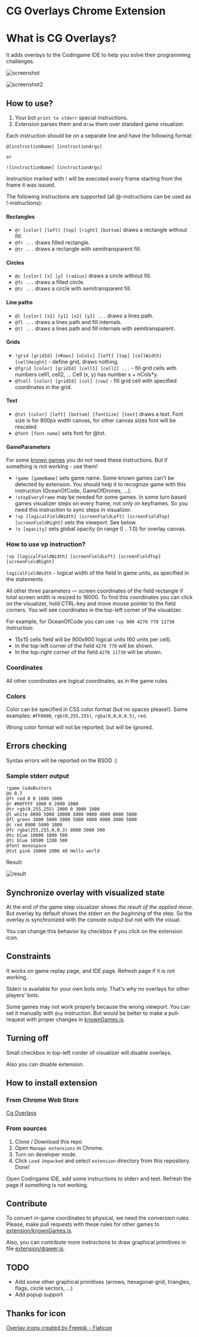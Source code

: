 # CG Overlays Chrome Extension

# What is CG Overlays?
It adds overlays to the Codingame IDE to help you solve their programming challenges.

![screenshot](screenshot.png)

![screenshot2](screenshot2.png)


## How to use?

1. Your bot `print to stderr` special instructions.
2. Extension parses them and `draw` them over standard game visualizer.

Each instruction should be on a separate line and have the following format: 
```
@[instructionName] [instructionArgs]

or

![instructionName] [instructionArgs]
```

Instruction marked with ! will be executed every frame starting from the frame it was issued.

The following instructions are supported (all @-instructions can be used as !-instructions):

#### Rectangles

- `@r [color] [left] [top] [right] [bottom]` draws a rectangle without fill.
- `@fr ...` draws filled rectangle.
- `@tr ...` draws a rectangle with semitransparent fill.

#### Circles

- `@c [color] [x] [y] [radius]` draws a circle without fill.
- `@fc ...` draws a filled circle.
- `@tc ...` draws a circle with semitransparent fill.

#### Line paths

- `@l [color] [x1] [y1] [x2] [y2] ...` draws a lines path.
- `@fl ...` draws a lines path and fill internals.
- `@tl ...` draws a lines path and fill internals with semitransparent.

#### Grids

- `!grid [gridId] [nRows] [nCols] [left] [top] [cellWidth] [cellHeight]` - define grid, draws nothing.
- `@fgrid [color] [gridId] [cell1] [cell2] ...` - fill grid cells with numbers cell1, cell2, ... Cell (x, y) has number x + nCols*y.
- `@fcell [color] [gridId] [col] [row]` - fill grid cell with specified coordinates in the grid.

#### Text
- `@txt [color] [left] [bottom] [fontSize] [text]` draws a text. Font size is for 800px width canvas, for other canvas sizes font will be rescaled.
- `@font [font-name]` sets font for @txt.

#### GameParameters
For some [known games](extension/knownGames.js) you do not need these instructions. But if something is not working - use them!

- `!game [gameName]` sets game name. Some known games can't be detected by extension. You should help it to recognize game with this instruction (OceanOfCode, GameOfDrones, ...).
- `!stepEveryFrame` may be needed for some games. In some turn based games visualizer steps on every frame, not only on keyframes. So you need this instruction to sync steps in visualizer.
- `!vp [logicalFieldWidth] [screenFieldLeft] [screenFieldTop] [screenFieldRight]` sets the viewport. See below.
- `!o [opacity]` sets global opacity (in range 0 .. 1.0) for overlay canvas.

### How to use vp instruction?

`!vp [logicalFieldWidth] [screenFieldLeft] [screenFieldTop] [screenFieldRight]`

`logicalFieldWidth` - logical width of the field in game units, as specified in the statements.

All other three parameters — screen coordinates of the field rectangle if total screen width is resized to 16000.
To find this coordinates you can click on the visualizer, hold CTRL-key and move mouse pointer to the field corners.
You will see coordinates in the top-left corner of the visualizer.

For example, for OceanOfCode you can use `!vp 900 4270 770 11730` instruction:

- 15x15 cells field will be 900x900 logical units (60 units per cell).
- In the top-left corner of the field `4270 770` will be shown.
- In the top-right corner of the field `4270 11730` will be shown.

### Coordinates 

All other coordinates are logical coordinates, as in the game rules.

### Colors

Color can be specified in CSS color format (but no spaces please!). Some examples:
`#FF0000`, `rgb(0,255,255)`, `rgba(0,0,0,0.5)`, `red`.

Wrong color format will not be reported, but will be ignored.

## Errors checking

Syntax errors will be reported on the BSOD :)

### Sample stderr output

```
!game CodeBusters
@o 0.7
@fr red 0 0 1000 1000
@r #00FFFF 1000 0 2000 1000
@tr rgb(0,255,255) 2000 0 3000 1000
@l white 8000 5000 10000 5000 9000 4000 8000 5000
@fl green 3000 5000 5000 5000 4000 4000 3000 5000
@c red 8000 5000 1000
@fc rgba(255,255,0,0.3) 8000 5000 500
@tc blue 10000 1000 500
@tc blue 10500 1200 500
@font monospace
@txt pink 10000 2000 40 Hello world
```

Result:

![result](screenshot3.png)

## Synchronize overlay with visualized state

At the end of the game step visualizer shows _the result of the applied move_.
But overlay by default shows the stderr _on the beginning_ of the step. 
So the overlay is synchronized with the console output but not with the visual.

You can change this behavior by checkbox if you click on the extension icon.

## Constraints
It works on game replay page, and IDE page. Refresh page if it is not working.

Stderr is available for your own bots only. That's why no overlays for other players' bots.

Some games may not work properly because the wrong viewport. You can set it manually with `@vp` instruction. But would be better to make a pull-request with proper changes in [knownGames.js](https://github.com/xoposhiy/cg-overlays/blob/main/extension/knownGames.js).

## Turning off
Small checkbox in top-left corder of visualizer will disable overlays.

Also you can disable extension.

## How to install extension

### From Chrome Web Store

[Cg Overlays](https://chromewebstore.google.com/detail/cg-overlays/ompgcnjgghjeiadcafppjhimcolcphjj?hl=en)

### From sources

1. Clone / Download this repo
2. Open `Manage extensions` in Chrome.
3. Turn on developer mode.
4. Click `Load Unpacked` and select `extension` directory from this repository.
Done!

Open Codingame IDE, add some instructions to stderr and test. Refresh the page if something is not working.

## Contribute

To convert in-game coordinates to physical, we need the conversion rules.
Please, make pull requests with these rules for other games to [extension/knownGames.js](extension/knownGames.js).

Also, you can contribute more instructions to draw graphical primitives in file [extension/drawer.js](extension/drawer.js).

## TODO

* Add some other graphical primitives (arrows, hexagonal-grid, triangles, flags, circle sectors, ...)
* Add popup support

## Thanks for icon

[Overlay icons created by Freepik - Flaticon](https://www.flaticon.com/free-icons/overlay)